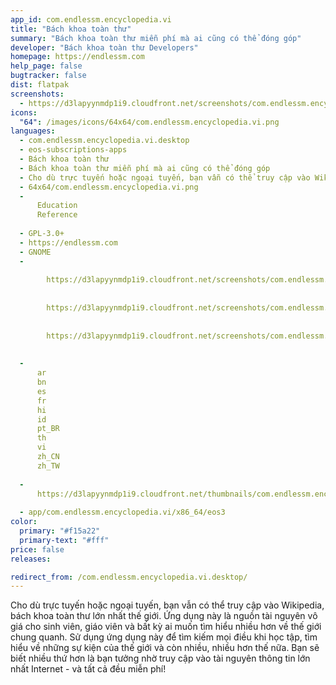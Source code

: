 ```yaml
---
app_id: com.endlessm.encyclopedia.vi
title: "Bách khoa toàn thư"
summary: "Bách khoa toàn thư miễn phí mà ai cũng có thể đóng góp"
developer: "Bách khoa toàn thư Developers"
homepage: https://endlessm.com
help_page: false
bugtracker: false
dist: flatpak
screenshots:
  - https://d3lapyynmdp1i9.cloudfront.net/screenshots/com.endlessm.encyclopedia.vi/C/com.endlessm.encyclopedia-screenshot1.jpg
icons:
  "64": /images/icons/64x64/com.endlessm.encyclopedia.vi.png
languages:
  - com.endlessm.encyclopedia.vi.desktop
  - eos-subscriptions-apps
  - Bách khoa toàn thư
  - Bách khoa toàn thư miễn phí mà ai cũng có thể đóng góp
  - Cho dù trực tuyến hoặc ngoại tuyến, bạn vẫn có thể truy cập vào Wikipedia, bách khoa toàn thư lớn nhất thế giới. Ứng dụng này là nguồn tài nguyên vô giá cho sinh viên, giáo viên và bất kỳ ai muốn tìm hiểu nhiều hơn về thế giới chung quanh. Sử dụng ứng dụng này để tìm kiếm mọi điều khi học tập, tìm hiểu về những sự kiện của thế giới và còn nhiều, nhiều hơn thế nữa. Bạn sẽ biết nhiều thứ hơn là bạn tưởng nhờ truy cập vào tài nguyên thông tin lớn nhất Internet - và tất cả đều miễn phí!
  - 64x64/com.endlessm.encyclopedia.vi.png
  - 
      Education
      Reference
    
  - GPL-3.0+
  - https://endlessm.com
  - GNOME
  - 
      
        https://d3lapyynmdp1i9.cloudfront.net/screenshots/com.endlessm.encyclopedia.vi/C/com.endlessm.encyclopedia-screenshot1.jpg
      
      
        https://d3lapyynmdp1i9.cloudfront.net/screenshots/com.endlessm.encyclopedia.vi/C/com.endlessm.encyclopedia-screenshot2.jpg
      
      
        https://d3lapyynmdp1i9.cloudfront.net/screenshots/com.endlessm.encyclopedia.vi/C/com.endlessm.encyclopedia-screenshot3.jpg
      
    
  - 
      ar
      bn
      es
      fr
      hi
      id
      pt_BR
      th
      vi
      zh_CN
      zh_TW
    
  - 
      https://d3lapyynmdp1i9.cloudfront.net/thumbnails/com.endlessm.encyclopedia.vi/com.endlessm.encyclopedia-thumb.jpg
    
  - app/com.endlessm.encyclopedia.vi/x86_64/eos3
color:
  primary: "#f15a22"
  primary-text: "#fff"
price: false
releases:

redirect_from: /com.endlessm.encyclopedia.vi.desktop/
---
```


<p>Cho dù trực tuyến hoặc ngoại tuyến, bạn vẫn có thể truy cập vào Wikipedia, bách khoa toàn thư lớn nhất thế giới. Ứng dụng này là nguồn tài nguyên vô giá cho sinh viên, giáo viên và bất kỳ ai muốn tìm hiểu nhiều hơn về thế giới chung quanh. Sử dụng ứng dụng này để tìm kiếm mọi điều khi học tập, tìm hiểu về những sự kiện của thế giới và còn nhiều, nhiều hơn thế nữa. Bạn sẽ biết nhiều thứ hơn là bạn tưởng nhờ truy cập vào tài nguyên thông tin lớn nhất Internet - và tất cả đều miễn phí!</p>
